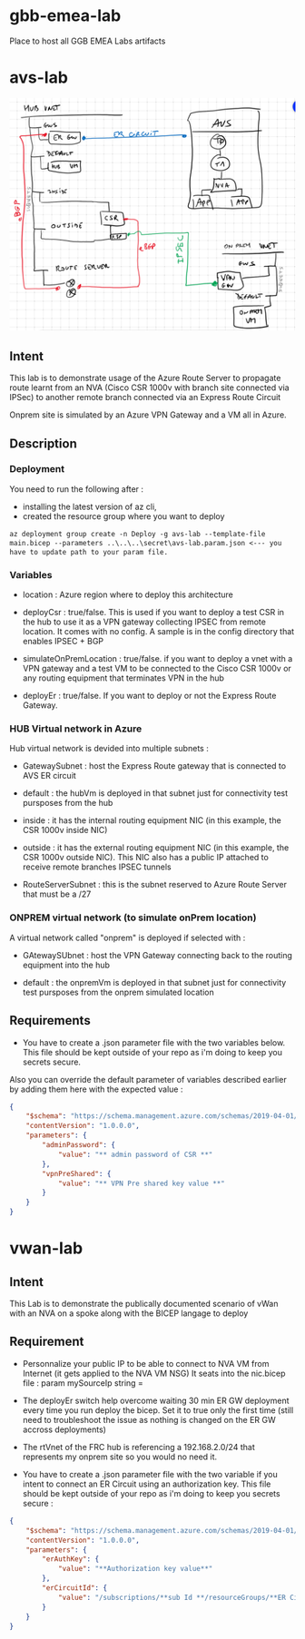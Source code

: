 
# gbb-emea-lab

Place to host all GGB EMEA Labs artifacts

# avs-lab

![AVS Lab schema](/images/onprem-avs-rs.png)

## Intent

This lab is to demonstrate usage of the Azure Route Server to propagate route learnt from an NVA (Cisco CSR 1000v with branch site connected via IPSec) to another remote branch connected via an Express Route Circuit

Onprem site is simulated by an Azure VPN Gateway and a VM all in Azure.

## Description

### Deployment

You need to run the following after :

- installing the latest version of az cli,
- created the resource group where you want to deploy

```
az deployment group create -n Deploy -g avs-lab --template-file main.bicep --parameters ..\..\..\secret\avs-lab.param.json <--- you have to update path to your param file.
```

### Variables

- location : Azure region where to deploy this architecture

- deployCsr : true/false. This is used if you want to deploy a test CSR in the hub to use it as a VPN gateway collecting IPSEC from remote location. It comes with no config. A sample is in the config directory that enables IPSEC + BGP

- simulateOnPremLocation : true/false. if you want to deploy a vnet with a VPN gateway and a test VM to be connected to the Cisco CSR 1000v or any routing equipment that terminates VPN in the hub

- deployEr : true/false. If  you want to deploy or not the Express Route Gateway.

### HUB Virtual network in Azure

Hub virtual network is devided into multiple subnets :

- GatewaySubnet : host the Express Route gateway that is connected to AVS ER circuit

- default : the hubVm is deployed in that subnet just for connectivity test pursposes from the hub

- inside : it has the internal routing equipment NIC (in this example, the CSR 1000v inside NIC)

- outside : it has the external routing equipment NIC (in this example, the CSR 1000v outside NIC). This NIC also has a public IP attached to receive remote branches IPSEC tunnels

- RouteServerSubnet : this is the subnet reserved to Azure Route Server that must be a /27

### ONPREM virtual network (to simulate onPrem location)

A virtual network called "onprem" is deployed if selected with :

- GAtewaySUbnet : host the VPN Gateway connecting back to the routing equipment into the hub

- default : the onpremVm is deployed in that subnet just for connectivity test pursposes from the onprem simulated location

## Requirements

- You have to create a .json parameter file with the two variables below. This file should be kept outside of your repo as i'm doing to keep you secrets secure.

Also you can override the default parameter of variables described earlier by adding them here with the expected value :

```json
{
    "$schema": "https://schema.management.azure.com/schemas/2019-04-01/deploymentParameters.json#",
    "contentVersion": "1.0.0.0",
    "parameters": {
        "adminPassword": {
            "value": "** admin password of CSR **"
        },
        "vpnPreShared": {
            "value": "** VPN Pre shared key value **"
        }
    }
}
```

# vwan-lab

## Intent

This Lab is to demonstrate the publically documented scenario of vWan with an NVA on a spoke along with the BICEP langage to deploy

## Requirement

- Personnalize your public IP to be able to connect to NVA VM from Internet (it gets applied to the NVA VM NSG)
It seats into the nic.bicep file : 
param mySourceIp string =

- The deployEr switch help overcome waiting 30 min ER GW deployment every time you run deploy the bicep. Set it to true only the first time (still need to troubleshoot the issue as nothing is changed on the ER GW accross deployments)

- The rtVnet of the FRC hub is referencing a 192.168.2.0/24 that represents my onprem site so you would no need it.

- You have to create a .json parameter file with the two variable if you intent to connect an ER Circuit using an authorization key. This file should be kept outside of your repo as i'm doing to keep you secrets secure :

```json
{
    "$schema": "https://schema.management.azure.com/schemas/2019-04-01/deploymentParameters.json#",
    "contentVersion": "1.0.0.0",
    "parameters": {
        "erAuthKey": {
            "value": "**Authorization key value**"
        },
        "erCircuitId": {
            "value": "/subscriptions/**sub Id **/resourceGroups/**ER Circuit ResourceGroup**/providers/Microsoft.Network/expressRouteCircuits/**ER Circuit Name**/peerings/AzurePrivatePeering"
        }
    }
}
```
